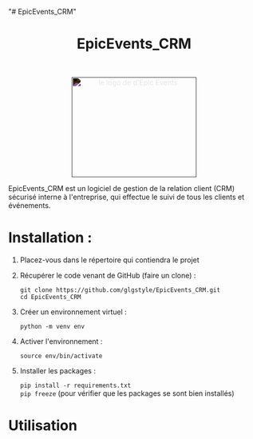 "# EpicEvents_CRM" 


# <h1 align="center">EpicEvents_CRM</h1>
</br>
<p align="center">
    <img src="https://user.oc-static.com/upload/2020/09/22/16007804386673_P10.png" 
            alt="le logo de d'Epic Events" 
            width="250" 
            height="200"
            style="filter: invert(1)"/>
</p>


EpicEvents_CRM est un logiciel de gestion de la relation client (CRM) sécurisé interne à l'entreprise, qui effectue le suivi de tous les clients et événements.

# Installation :

1. Placez-vous dans le répertoire qui contiendra le projet 
  
2. Récupérer le code venant de GitHub (faire un clone) :  
    ```
    git clone https://github.com/glgstyle/EpicEvents_CRM.git
    cd EpicEvents_CRM
    ```
3. Créer un environnement virtuel : 

    ```python -m venv env```

4. Activer l'environnement :  

    ```source env/bin/activate ```

5. Installer les packages :

    ```pip install -r requirements.txt```  
    ```pip freeze``` (pour vérifier que les packages se sont bien installés)

# Utilisation

